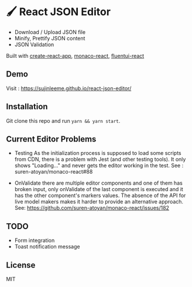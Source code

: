 # 🖌 React JSON Editor

- Download / Upload JSON file
- Minify, Prettify JSON content
- JSON Validation

Built with [create-react-app](https://reactjs.org/docs/create-a-new-react-app.html), [monaco-react](https://github.com/suren-atoyan/monaco-react), [fluentui-react](https://github.com/microsoft/fluentui)

## Demo

Visit : https://sujinleeme.github.io/react-json-editor/

## Installation

Git clone this repo and run `yarn && yarn start`.

## Current Editor Problems

- Testing
  As the initialization process is supposed to load some scripts from CDN, there is a problem with Jest (and other testing tools). It only shows "Loading..." and never gets the editor working in the test.
  See : suren-atoyan/monaco-react#88

- OnValidate
  there are multiple editor components and one of them has broken input, only onValidate of the last component is executed and it has the other component's markers values. The absence of the API for live model makers makes it harder to provide an alternative approach.
  See: https://github.com/suren-atoyan/monaco-react/issues/182

## TODO

- Form integration
- Toast notification message

## License

MIT
